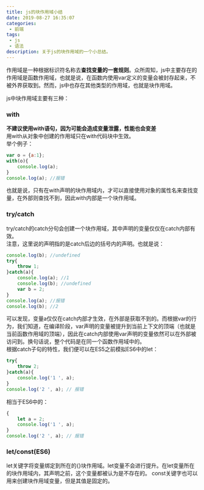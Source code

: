 ```yaml
---
title: js的块作用域小结
date: 2019-08-27 16:35:07
categories:
 - 前端
tags:
 - js
 - 语法
description: 关于js的块作用域的一个小总结。
---
```

作用域是一种根据标识符名称去**查找变量的一套规则**。众所周知，js中主要存在的作用域是函数作用域，也就是说，在函数内使用var定义的变量会被封存起来，不被外界获取到。然而，js中也存在其他类型的作用域，也就是块作用域。

js中块作用域主要有三种：

### with
**不建议使用with语句，因为可能会造成变量泄露，性能也会变差**  
用with从对象中创建的作用域只在with代码块中生效。   
举个例子：
``` javascript
var o = {a:1};
with(o){
    console.log(a);
}
console.log(a); //报错
```
也就是说，只有在with声明的块作用域内，才可以直接使用对象的属性名来查找变量，在外部则查找不到，因此with内部是一个块作用域。

### try/catch
try/catch的catch分句会创建一个块作用域，其中声明的变量仅仅在catch内部有效。  
注意，这里说的声明指的是catch后边的括号内的声明。也就是说：
``` javascript
console.log(b); //undefined
try{
    throw 1;
}catch(a){
    console.log(a); //1
    console.log(b); //undefined
    var b = 2;
}
console.log(a); //报错
console.log(b); //2
```
可以发现，变量a仅仅在catch内部才生效，在外部是获取不到的。而根据var的行为，我们知道，在编译阶段，var声明的变量被提升到当前上下文的顶端（也就是当前函数作用域的顶端），因此在catch内部使用var声明的变量依然可以在外部被访问到。换句话说，整个代码是在同一个函数作用域中的。  
根据catch子句的特性，我们便可以在ES5之前模拟ES6中的let：
```javascript
try{
    throw 2;
}catch(a){
    console.log('1 ', a);
}
console.log('2 ', a); // 报错
```
相当于ES6中的：
```javascript
{
    let a = 2;
    console.log('1 ', a);
}
console.log('2 ', a); // 报错
```
### let/const(ES6)
let关键字将变量绑定到所在的{}块作用域。let变量不会进行提升。在let变量所在的块作用域内，其声明之前，这个变量都被认为是不存在的。
const关键字也可以用来创建块作用域变量，但是其值是固定的。